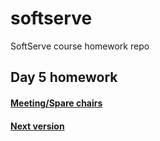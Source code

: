 # softserve
SoftServe course homework repo

## Day 5 homework

 #### [Meeting/Spare chairs](https://github.com/margaretgerman/softserve/blob/master/meeting-chairs.js " link")
   ####  [Next version](https://github.com/margaretgerman/softserve/blob/master/nextVersion.js " link")
